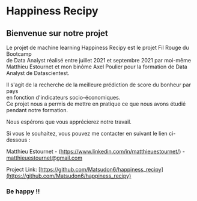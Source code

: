 # Happiness Recipy

## Bienvenue sur notre projet


Le projet de machine learning Happiness Recipy est le projet Fil Rouge du Bootcamp  
de Data Analyst réalisé entre juillet 2021 et septembre 2021 par moi-même Matthieu Estournet
et mon binôme Axel Poulier pour la formation de Data Analyst de Datascientest.  

Il s'agit de la recherche de la meilleure prédiction de score du bonheur par pays  
en fonction d'indicateurs socio-économiques.  
Ce projet nous a permis de mettre en pratique ce que nous avons étudié pendant notre formation.  

Nous espérons que vous apprécierez notre travail.  

Si vous le souhaitez, vous pouvez me contacter en suivant le lien ci-dessous :


Matthieu Estournet - (https://www.linkedin.com/in/matthieuestournet/) - matthieuestournet@gmail.com

Project Link: [https://github.com/Matsudon6/happiness_recipy](https://github.com/Matsudon6/happiness_recipy)

### Be happy !!
